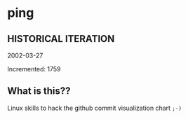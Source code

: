 # ping

## HISTORICAL ITERATION
2002-03-27

Incremented: 1759

## What is this?? 
Linux skills to hack the github commit visualization chart `;-)`
